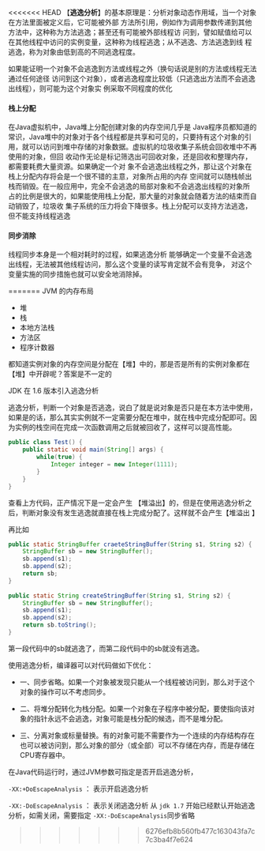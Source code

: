 <<<<<<< HEAD
【**逃逸分析**】的基本原理是：分析对象动态作用域，当一个对象在方法里面被定义后，它可能被外部
方法所引用，例如作为调用参数传递到其他方法中，这种称为方法逃逸；甚至还有可能被外部线程访
问到，譬如赋值给可以在其他线程中访问的实例变量，这种称为线程逃逸；从不逃逸、方法逃逸到线
程逃逸，称为对象由低到高的不同逃逸程度。

如果能证明一个对象不会逃逸到方法或线程之外（换句话说是别的方法或线程无法通过任何途径
访问到这个对象），或者逃逸程度比较低（只逃逸出方法而不会逃逸出线程），则可能为这个对象实
例采取不同程度的优化

 

#### 栈上分配

在Java虚拟机中，Java堆上分配创建对象的内存空间几乎是
Java程序员都知道的常识，Java堆中的对象对于各个线程都是共享和可见的，只要持有这个对象的引
用，就可以访问到堆中存储的对象数据。虚拟机的垃圾收集子系统会回收堆中不再使用的对象，但回
收动作无论是标记筛选出可回收对象，还是回收和整理内存，都需要耗费大量资源。如果确定一个对
象不会逃逸出线程之外，那让这个对象在栈上分配内存将会是一个很不错的主意，对象所占用的内存
空间就可以随栈帧出栈而销毁。在一般应用中，完全不会逃逸的局部对象和不会逃逸出线程的对象所
占的比例是很大的，如果能使用栈上分配，那大量的对象就会随着方法的结束而自动销毁了，垃圾收
集子系统的压力将会下降很多。栈上分配可以支持方法逃逸，但不能支持线程逃逸

#### 同步消除

线程同步本身是一个相对耗时的过程，如果逃逸分析
能够确定一个变量不会逃逸出线程，无法被其他线程访问，那么这个变量的读写肯定就不会有竞争，
对这个变量实施的同步措施也就可以安全地消除掉。

=======
JVM 的内存布局

- 堆
- 栈
- 本地方法栈
- 方法区
- 程序计数器



都知道实例对象的内存空间是分配在【堆】中的，那是否是所有的实例对象都在【堆】中开辟呢？答案是不一定的

JDK 在 1.6 版本引入逃逸分析



逃逸分析，判断一个对象是否逃逸，说白了就是说对象是否只是在本方法中使用，如果是的话，那么其实实例就不一定需要分配在堆中，就在栈中完成分配即可。因为实例的栈空间在完成一次函数调用之后就被回收了，这样可以提高性能。



```java
public class Test() {
	public static void main(String[] args) {
		while(true) {
			Integer integer = new Integer(1111);
		}
	}
}
```

查看上方代码，正产情况下是一定会产生 【堆溢出】的，但是在使用逃逸分析之后，判断对象没有发生逃逸就直接在栈上完成分配了。这样就不会产生【堆溢出 】



再比如

```java
public static StringBuffer craeteStringBuffer(String s1, String s2) {
    StringBuffer sb = new StringBuffer();
    sb.append(s1);
    sb.append(s2);
    return sb;
}
 
public static String createStringBuffer(String s1, String s2) {
    StringBuffer sb = new StringBuffer();
    sb.append(s1);
    sb.append(s2);
    return sb.toString();
}
```

第一段代码中的sb就逃逸了，而第二段代码中的sb就没有逃逸。



使用逃逸分析，编译器可以对代码做如下优化：

- 一、同步省略。如果一个对象被发现只能从一个线程被访问到，那么对于这个对象的操作可以不考虑同步。

- 二、将堆分配转化为栈分配。如果一个对象在子程序中被分配，要使指向该对象的指针永远不会逃逸，对象可能是栈分配的候选，而不是堆分配。

- 三、分离对象或标量替换。有的对象可能不需要作为一个连续的内存结构存在也可以被访问到，那么对象的部分（或全部）可以不存储在内存，而是存储在CPU寄存器中。



在Java代码运行时，通过JVM参数可指定是否开启逃逸分析，

`-XX:+DoEscapeAnalysis` ： 表示开启逃逸分析

`-XX:-DoEscapeAnalysis` ： 表示关闭逃逸分析 从 `jdk 1.7` 开始已经默认开始逃逸分析，如需关闭，需要指定 `-XX:-DoEscapeAnalysis`同步省略
>>>>>>> 6276efb8b560fb477c163043fa7c7c3ba4f7e624
